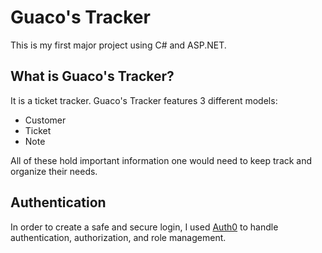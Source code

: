 # Guaco's Tracker
This is my first major project using C# and ASP.NET. 

## What is Guaco's Tracker?
It is a ticket tracker. Guaco's Tracker features 3 different models: 
* Customer
* Ticket
* Note

All of these hold important information one would need to keep track and organize their needs.

## Authentication
In order to create a safe and secure login, I used [Auth0](https://auth0.com/) to handle authentication, authorization, and role management.